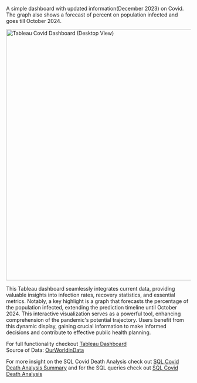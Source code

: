 A simple dashboard with updated information(December 2023) on Covid. The graph also shows a forecast of percent on population infected and goes till October 2024.

<img width="683" alt="Tableau Covid Dashboard (Desktop View)" src="https://github.com/Oye4short/PortfolioProjects/assets/134823831/8e1edbb6-b70e-41e9-9583-795b023cded0">





This Tableau dashboard seamlessly integrates current data, providing valuable insights into infection rates, recovery statistics, and essential metrics. Notably, a key highlight is a graph that forecasts the percentage of the population infected, extending the prediction timeline until October 2024. This interactive visualization serves as a powerful tool, enhancing comprehension of the pandemic's potential trajectory. Users benefit from this dynamic display, gaining crucial information to make informed decisions and contribute to effective public health planning.


For full functionality checkout [Tableau Dashboard](https://public.tableau.com/app/profile/oyewole.ogunbamise/viz/CovidDashboardbytheNumbers/CovidDashboardbytheNumbers)<br>
Source of Data: [OurWorldinData](https://ourworldindata.org/covid-deaths)



For more insight on the SQL Covid Death Analysis check out [SQL Covid Death Analysis Summary](https://github.com/Oye4short/Covid_Death_Analysis_Tableau-SQL/blob/main/SQL%20Covid%20Death%20Analysis%20Summary.md) and for the SQL queries check out [SQL Covid Death Analysis](https://github.com/Oye4short/Covid_Death_Analysis_Tableau-SQL/blob/main/SQL%20Covid%20Death%20Analysis.sql)




